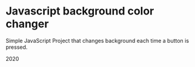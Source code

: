 # Javascript background color changer
Simple JavaScript Project that changes background each time a button is pressed.

2020
